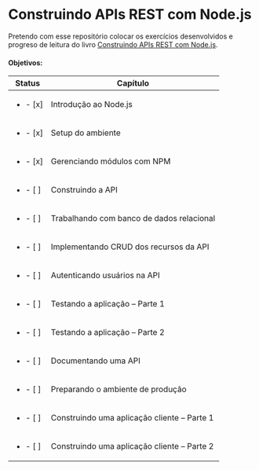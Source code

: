 # Construindo APIs REST com Node.js
Pretendo com esse repositório colocar os exercícios desenvolvidos e progreso de leitura do livro [Construindo APIs REST com Node.js](https://www.casadocodigo.com.br/products/livro-apis-nodejs).

#### Objetivos:
Status                    | Capítulo
------------------------- | -------------
<ul><li>- [x] </li></ul>  | Introdução ao Node.js
<ul><li>- [x] </li></ul>  | Setup do ambiente
<ul><li>- [x] </li></ul>  | Gerenciando módulos com NPM
<ul><li>- [ ] </li></ul>  | Construindo a API
<ul><li>- [ ] </li></ul>  | Trabalhando com banco de dados relacional
<ul><li>- [ ] </li></ul>  | Implementando CRUD dos recursos da API
<ul><li>- [ ] </li></ul>  | Autenticando usuários na API
<ul><li>- [ ] </li></ul>  | Testando a aplicação – Parte 1
<ul><li>- [ ] </li></ul>  | Testando a aplicação – Parte 2
<ul><li>- [ ] </li></ul>  | Documentando uma API
<ul><li>- [ ] </li></ul>  | Preparando o ambiente de produção
<ul><li>- [ ] </li></ul>  | Construindo uma aplicação cliente – Parte 1
<ul><li>- [ ] </li></ul>  | Construindo uma aplicação cliente – Parte 2
